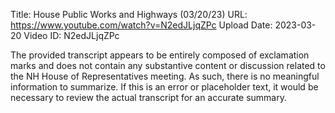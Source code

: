Title: House Public Works and Highways (03/20/23)
URL: https://www.youtube.com/watch?v=N2edJLjqZPc
Upload Date: 2023-03-20
Video ID: N2edJLjqZPc

The provided transcript appears to be entirely composed of exclamation marks and does not contain any substantive content or discussion related to the NH House of Representatives meeting. As such, there is no meaningful information to summarize. If this is an error or placeholder text, it would be necessary to review the actual transcript for an accurate summary.